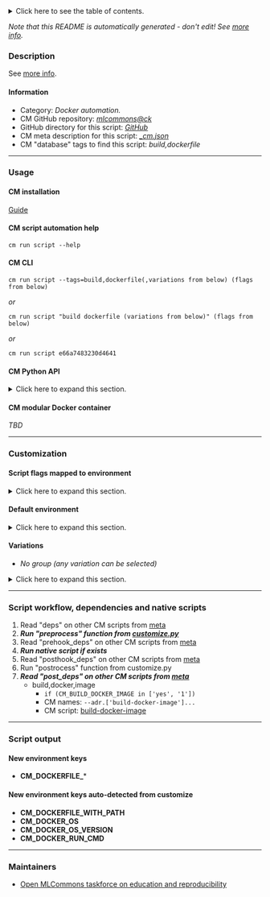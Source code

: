 <details>
<summary>Click here to see the table of contents.</summary>

* [Description](#description)
* [Information](#information)
* [Usage](#usage)
  * [ CM installation](#cm-installation)
  * [ CM script automation help](#cm-script-automation-help)
  * [ CM CLI](#cm-cli)
  * [ CM Python API](#cm-python-api)
  * [ CM modular Docker container](#cm-modular-docker-container)
* [Customization](#customization)
  * [ Script flags mapped to environment](#script-flags-mapped-to-environment)
  * [ Default environment](#default-environment)
  * [ Variations](#variations)
* [Script workflow, dependencies and native scripts](#script-workflow-dependencies-and-native-scripts)
* [Script output](#script-output)
* [New environment keys](#new-environment-keys)
* [New environment keys auto-detected from customize](#new-environment-keys-auto-detected-from-customize)
* [Maintainers](#maintainers)

</details>

*Note that this README is automatically generated - don't edit! See [more info](README-extra.md).*

### Description


See [more info](README-extra.md).

#### Information

* Category: *Docker automation.*
* CM GitHub repository: *[mlcommons@ck](https://github.com/mlcommons/ck/tree/master/cm-mlops)*
* GitHub directory for this script: *[GitHub](https://github.com/mlcommons/ck/tree/master/cm-mlops/script/build-dockerfile)*
* CM meta description for this script: *[_cm.json](_cm.json)*
* CM "database" tags to find this script: *build,dockerfile*
___
### Usage

#### CM installation
[Guide](https://github.com/mlcommons/ck/blob/master/docs/installation.md)

#### CM script automation help
```cm run script --help```

#### CM CLI
`cm run script --tags=build,dockerfile(,variations from below) (flags from below)`

*or*

`cm run script "build dockerfile (variations from below)" (flags from below)`

*or*

`cm run script e66a7483230d4641`

#### CM Python API

<details>
<summary>Click here to expand this section.</summary>

```python

import cmind

r = cmind.access({'action':'run'
                  'automation':'script',
                  'tags':'build,dockerfile'
                  'out':'con',
                  ...
                  (other input keys for this script)
                  ...
                 })

if r['return']>0:
    print (r['error'])

```

</details>

#### CM modular Docker container
*TBD*
___
### Customization


#### Script flags mapped to environment
<details>
<summary>Click here to expand this section.</summary>

* --**build**=value --> **CM_BUILD_DOCKER_IMAGE**=value
* --**cache**=value --> **CM_DOCKER_CACHE**=value
* --**cm_repo**=value --> **CM_MLOPS_REPO**=value
* --**docker_os**=value --> **CM_DOCKER_OS**=value
* --**docker_os_version**=value --> **CM_DOCKER_OS_VERSION**=value
* --**file_path**=value --> **CM_DOCKERFILE_WITH_PATH**=value
* --**gh_token**=value --> **CM_GH_TOKEN**=value
* --**image_repo**=value --> **CM_DOCKER_IMAGE_REPO**=value
* --**image_tag**=value --> **CM_DOCKER_IMAGE_TAG**=value
* --**real_run**=value --> **CM_REAL_RUN**=value
* --**run_cmd**=value --> **CM_DOCKER_RUN_CMD**=value
* --**script_tags**=value --> **CM_DOCKER_RUN_SCRIPT_TAGS**=value
* --**comments**=value --> **CM_DOCKER_RUN_COMMENTS**=value
* --**run_cmd_extra**=value --> **CM_DOCKER_RUN_CMD_EXTRA**=value
* --**pre_run_cmds**=value --> **CM_DOCKER_PRE_RUN_COMMANDS**=value
* --**post_run_cmds**=value --> **CM_DOCKER_POST_RUN_COMMANDS**=value

**Above CLI flags can be used in the Python CM API as follows:**

```python
r=cm.access({... , "build":"..."}
```

</details>

#### Default environment

<details>
<summary>Click here to expand this section.</summary>

These keys can be updated via --env.KEY=VALUE or "env" dictionary in @input.json or using script flags.

* CM_DOCKER_BUILD_SLIM: **no**
* CM_DOCKER_OS: **ubuntu**
* CM_DOCKER_IMAGE_EOL: **
**

</details>


#### Variations

  * *No group (any variation can be selected)*
<details>
<summary>Click here to expand this section.</summary>

    * `_slim`
      - Environment variables:
        - *CM_DOCKER_BUILD_SLIM*: `yes`
      - Workflow:

</details>

___
### Script workflow, dependencies and native scripts

  1. Read "deps" on other CM scripts from [meta](https://github.com/mlcommons/ck/tree/master/cm-mlops/script/build-dockerfile/_cm.json)
  1. ***Run "preprocess" function from [customize.py](https://github.com/mlcommons/ck/tree/master/cm-mlops/script/build-dockerfile/customize.py)***
  1. Read "prehook_deps" on other CM scripts from [meta](https://github.com/mlcommons/ck/tree/master/cm-mlops/script/build-dockerfile/_cm.json)
  1. ***Run native script if exists***
  1. Read "posthook_deps" on other CM scripts from [meta](https://github.com/mlcommons/ck/tree/master/cm-mlops/script/build-dockerfile/_cm.json)
  1. Run "postrocess" function from customize.py
  1. ***Read "post_deps" on other CM scripts from [meta](https://github.com/mlcommons/ck/tree/master/cm-mlops/script/build-dockerfile/_cm.json)***
     * build,docker,image
       * `if (CM_BUILD_DOCKER_IMAGE in ['yes', '1'])`
       * CM names: `--adr.['build-docker-image']...`
       - CM script: [build-docker-image](https://github.com/mlcommons/ck/tree/master/cm-mlops/script/build-docker-image)
___
### Script output
#### New environment keys

* **CM_DOCKERFILE_***
#### New environment keys auto-detected from customize

* **CM_DOCKERFILE_WITH_PATH**
* **CM_DOCKER_OS**
* **CM_DOCKER_OS_VERSION**
* **CM_DOCKER_RUN_CMD**
___
### Maintainers

* [Open MLCommons taskforce on education and reproducibility](https://github.com/mlcommons/ck/blob/master/docs/mlperf-education-workgroup.md)